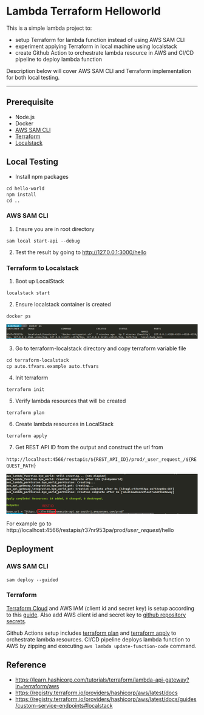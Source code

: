 # Lambda Terraform Helloworld

This is a simple lambda project to:

- setup Terraform for lambda function instead of using AWS SAM CLI
- experiment applying Terraform in local machine using localstack
- create Github Action to orchestrate lambda resource in AWS and CI/CD pipeline to deploy lambda function

Description below will cover AWS SAM CLI and Terraform implementation for both local testing.

---

## Prerequisite

- Node.js
- Docker
- [AWS SAM CLI](https://docs.aws.amazon.com/serverless-application-model/latest/developerguide/serverless-sam-cli-install.html)
- [Terraform](https://learn.hashicorp.com/tutorials/terraform/install-cli)
- [Localstack](https://localstack.cloud/)

## Local Testing

- Install npm packages

```
cd hello-world
npm install
cd ..
```

### AWS SAM CLI
1. Ensure you are in root directory

```
sam local start-api --debug
```

2. Test the result by going to http://127.0.0.1:3000/hello

### Terraform to Localstack

1. Boot up LocalStack
```
localstack start
```

2. Ensure localstack container is created
```
docker ps
```
![Alt text](images/localstack-container-check.PNG)

3. Go to terraform-localstack directory and copy terraform variable file
```
cd terraform-localstack
cp auto.tfvars.example auto.tfvars
```

4. Init terraform
```
terraform init
```

5. Verify lambda resources that will be created
```
terraform plan
```

6. Create lambda resources in LocalStack
```
terraform apply
```

7. Get REST API ID from the output and construct the url from

`http://localhost:4566/restapis/${REST_API_ID}/prod/_user_request_/${REQUEST_PATH}`

![Alt text](images/terraform-output.png)

For example go to http://localhost:4566/restapis/r37nr953pa/prod/_user_request_/hello

## Deployment

### AWS SAM CLI
```
sam deploy --guided
```

### Terraform

[Terraform Cloud](https://app.terraform.io/app) and AWS IAM (client id and secret key) is setup according to this [guide](https://learn.hashicorp.com/tutorials/terraform/github-actions). Also add AWS client id and secret key to [github repository secrets](https://docs.github.com/en/actions/security-guides/encrypted-secrets).

Github Actions setup includes [terraform plan](.github/workflows/terraform-plan.yaml) and [terraform apply](.github/workflows/terraform-apply.yaml) to orchestrate lambda resources. CI/CD pipeline deploys lambda function to AWS by zipping and executing `aws lambda update-function-code` command.

## Reference

- https://learn.hashicorp.com/tutorials/terraform/lambda-api-gateway?in=terraform/aws
- https://registry.terraform.io/providers/hashicorp/aws/latest/docs
- https://registry.terraform.io/providers/hashicorp/aws/latest/docs/guides/custom-service-endpoints#localstack
